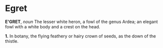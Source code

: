 # Egret

**E'GRET**, _noun_ The lesser white heron, a fowl of the genus Ardea; an elegant fowl with a white body and a crest on the head.

**1.** In botany, the flying feathery or hairy crown of seeds, as the down of the thistle.
